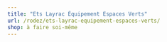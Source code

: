 ```yaml
---
title: "Ets Layrac Équipement Espaces Verts"
url: /rodez/ets-layrac-equipement-espaces-verts/
shop: à faire soi-même
---
```

